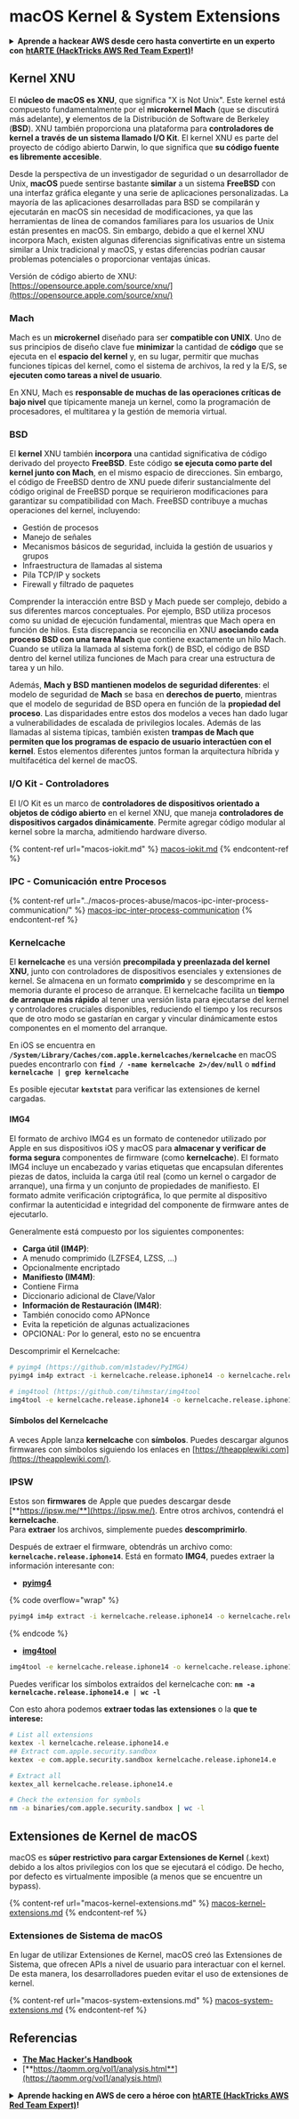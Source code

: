 # macOS Kernel & System Extensions

<details>

<summary><strong>Aprende a hackear AWS desde cero hasta convertirte en un experto con</strong> <a href="https://training.hacktricks.xyz/courses/arte"><strong>htARTE (HackTricks AWS Red Team Expert)</strong></a><strong>!</strong></summary>

Otras formas de apoyar a HackTricks:

* Si deseas ver tu **empresa anunciada en HackTricks** o **descargar HackTricks en PDF** ¡Consulta los [**PLANES DE SUSCRIPCIÓN**](https://github.com/sponsors/carlospolop)!
* Obtén la [**merchandising oficial de PEASS & HackTricks**](https://peass.creator-spring.com)
* Descubre [**La Familia PEASS**](https://opensea.io/collection/the-peass-family), nuestra colección exclusiva de [**NFTs**](https://opensea.io/collection/the-peass-family)
* **Únete al** 💬 [**grupo de Discord**](https://discord.gg/hRep4RUj7f) o al [**grupo de telegram**](https://t.me/peass) o **síguenos** en **Twitter** 🐦 [**@carlospolopm**](https://twitter.com/hacktricks\_live)**.**
* **Comparte tus trucos de hacking enviando PRs a los repositorios de** [**HackTricks**](https://github.com/carlospolop/hacktricks) y [**HackTricks Cloud**](https://github.com/carlospolop/hacktricks-cloud).

</details>

## Kernel XNU

El **núcleo de macOS es XNU**, que significa "X is Not Unix". Este kernel está compuesto fundamentalmente por el **microkernel Mach** (que se discutirá más adelante), **y** elementos de la Distribución de Software de Berkeley (**BSD**). XNU también proporciona una plataforma para **controladores de kernel a través de un sistema llamado I/O Kit**. El kernel XNU es parte del proyecto de código abierto Darwin, lo que significa que **su código fuente es libremente accesible**.

Desde la perspectiva de un investigador de seguridad o un desarrollador de Unix, **macOS** puede sentirse bastante **similar** a un sistema **FreeBSD** con una interfaz gráfica elegante y una serie de aplicaciones personalizadas. La mayoría de las aplicaciones desarrolladas para BSD se compilarán y ejecutarán en macOS sin necesidad de modificaciones, ya que las herramientas de línea de comandos familiares para los usuarios de Unix están presentes en macOS. Sin embargo, debido a que el kernel XNU incorpora Mach, existen algunas diferencias significativas entre un sistema similar a Unix tradicional y macOS, y estas diferencias podrían causar problemas potenciales o proporcionar ventajas únicas.

Versión de código abierto de XNU: [https://opensource.apple.com/source/xnu/](https://opensource.apple.com/source/xnu/)

### Mach

Mach es un **microkernel** diseñado para ser **compatible con UNIX**. Uno de sus principios de diseño clave fue **minimizar** la cantidad de **código** que se ejecuta en el **espacio del kernel** y, en su lugar, permitir que muchas funciones típicas del kernel, como el sistema de archivos, la red y la E/S, se **ejecuten como tareas a nivel de usuario**.

En XNU, Mach es **responsable de muchas de las operaciones críticas de bajo nivel** que típicamente maneja un kernel, como la programación de procesadores, el multitarea y la gestión de memoria virtual.

### BSD

El **kernel** XNU también **incorpora** una cantidad significativa de código derivado del proyecto **FreeBSD**. Este código **se ejecuta como parte del kernel junto con Mach**, en el mismo espacio de direcciones. Sin embargo, el código de FreeBSD dentro de XNU puede diferir sustancialmente del código original de FreeBSD porque se requirieron modificaciones para garantizar su compatibilidad con Mach. FreeBSD contribuye a muchas operaciones del kernel, incluyendo:

* Gestión de procesos
* Manejo de señales
* Mecanismos básicos de seguridad, incluida la gestión de usuarios y grupos
* Infraestructura de llamadas al sistema
* Pila TCP/IP y sockets
* Firewall y filtrado de paquetes

Comprender la interacción entre BSD y Mach puede ser complejo, debido a sus diferentes marcos conceptuales. Por ejemplo, BSD utiliza procesos como su unidad de ejecución fundamental, mientras que Mach opera en función de hilos. Esta discrepancia se reconcilia en XNU **asociando cada proceso BSD con una tarea Mach** que contiene exactamente un hilo Mach. Cuando se utiliza la llamada al sistema fork() de BSD, el código de BSD dentro del kernel utiliza funciones de Mach para crear una estructura de tarea y un hilo.

Además, **Mach y BSD mantienen modelos de seguridad diferentes**: el modelo de seguridad de **Mach** se basa en **derechos de puerto**, mientras que el modelo de seguridad de BSD opera en función de la **propiedad del proceso**. Las disparidades entre estos dos modelos a veces han dado lugar a vulnerabilidades de escalada de privilegios locales. Además de las llamadas al sistema típicas, también existen **trampas de Mach que permiten que los programas de espacio de usuario interactúen con el kernel**. Estos elementos diferentes juntos forman la arquitectura híbrida y multifacética del kernel de macOS.

### I/O Kit - Controladores

El I/O Kit es un marco de **controladores de dispositivos orientado a objetos de código abierto** en el kernel XNU, que maneja **controladores de dispositivos cargados dinámicamente**. Permite agregar código modular al kernel sobre la marcha, admitiendo hardware diverso.

{% content-ref url="macos-iokit.md" %}
[macos-iokit.md](macos-iokit.md)
{% endcontent-ref %}

### IPC - Comunicación entre Procesos

{% content-ref url="../macos-proces-abuse/macos-ipc-inter-process-communication/" %}
[macos-ipc-inter-process-communication](../macos-proces-abuse/macos-ipc-inter-process-communication/)
{% endcontent-ref %}

### Kernelcache

El **kernelcache** es una versión **precompilada y preenlazada del kernel XNU**, junto con controladores de dispositivos esenciales y extensiones de kernel. Se almacena en un formato **comprimido** y se descomprime en la memoria durante el proceso de arranque. El kernelcache facilita un **tiempo de arranque más rápido** al tener una versión lista para ejecutarse del kernel y controladores cruciales disponibles, reduciendo el tiempo y los recursos que de otro modo se gastarían en cargar y vincular dinámicamente estos componentes en el momento del arranque.

En iOS se encuentra en **`/System/Library/Caches/com.apple.kernelcaches/kernelcache`** en macOS puedes encontrarlo con **`find / -name kernelcache 2>/dev/null`** o **`mdfind kernelcache | grep kernelcache`**

Es posible ejecutar **`kextstat`** para verificar las extensiones de kernel cargadas.

#### IMG4

El formato de archivo IMG4 es un formato de contenedor utilizado por Apple en sus dispositivos iOS y macOS para **almacenar y verificar de forma segura** componentes de firmware (como **kernelcache**). El formato IMG4 incluye un encabezado y varias etiquetas que encapsulan diferentes piezas de datos, incluida la carga útil real (como un kernel o cargador de arranque), una firma y un conjunto de propiedades de manifiesto. El formato admite verificación criptográfica, lo que permite al dispositivo confirmar la autenticidad e integridad del componente de firmware antes de ejecutarlo.

Generalmente está compuesto por los siguientes componentes:

* **Carga útil (IM4P)**:
* A menudo comprimido (LZFSE4, LZSS, …)
* Opcionalmente encriptado
* **Manifiesto (IM4M)**:
* Contiene Firma
* Diccionario adicional de Clave/Valor
* **Información de Restauración (IM4R)**:
* También conocido como APNonce
* Evita la repetición de algunas actualizaciones
* OPCIONAL: Por lo general, esto no se encuentra

Descomprimir el Kernelcache:

```bash
# pyimg4 (https://github.com/m1stadev/PyIMG4)
pyimg4 im4p extract -i kernelcache.release.iphone14 -o kernelcache.release.iphone14.e

# img4tool (https://github.com/tihmstar/img4tool
img4tool -e kernelcache.release.iphone14 -o kernelcache.release.iphone14.e
```

#### Símbolos del Kernelcache

A veces Apple lanza **kernelcache** con **símbolos**. Puedes descargar algunos firmwares con símbolos siguiendo los enlaces en [https://theapplewiki.com](https://theapplewiki.com/).

### IPSW

Estos son **firmwares** de Apple que puedes descargar desde [**https://ipsw.me/**](https://ipsw.me/). Entre otros archivos, contendrá el **kernelcache**.\
Para **extraer** los archivos, simplemente puedes **descomprimirlo**.

Después de extraer el firmware, obtendrás un archivo como: **`kernelcache.release.iphone14`**. Está en formato **IMG4**, puedes extraer la información interesante con:

* [**pyimg4**](https://github.com/m1stadev/PyIMG4)

{% code overflow="wrap" %}
```bash
pyimg4 im4p extract -i kernelcache.release.iphone14 -o kernelcache.release.iphone14.e
```
{% endcode %}

* [**img4tool**](https://github.com/tihmstar/img4tool)

```bash
img4tool -e kernelcache.release.iphone14 -o kernelcache.release.iphone14.e
```

Puedes verificar los símbolos extraídos del kernelcache con: **`nm -a kernelcache.release.iphone14.e | wc -l`**

Con esto ahora podemos **extraer todas las extensiones** o la **que te interese:**

```bash
# List all extensions
kextex -l kernelcache.release.iphone14.e
## Extract com.apple.security.sandbox
kextex -e com.apple.security.sandbox kernelcache.release.iphone14.e

# Extract all
kextex_all kernelcache.release.iphone14.e

# Check the extension for symbols
nm -a binaries/com.apple.security.sandbox | wc -l
```

## Extensiones de Kernel de macOS

macOS es **súper restrictivo para cargar Extensiones de Kernel** (.kext) debido a los altos privilegios con los que se ejecutará el código. De hecho, por defecto es virtualmente imposible (a menos que se encuentre un bypass).

{% content-ref url="macos-kernel-extensions.md" %}
[macos-kernel-extensions.md](macos-kernel-extensions.md)
{% endcontent-ref %}

### Extensiones de Sistema de macOS

En lugar de utilizar Extensiones de Kernel, macOS creó las Extensiones de Sistema, que ofrecen APIs a nivel de usuario para interactuar con el kernel. De esta manera, los desarrolladores pueden evitar el uso de extensiones de kernel.

{% content-ref url="macos-system-extensions.md" %}
[macos-system-extensions.md](macos-system-extensions.md)
{% endcontent-ref %}

## Referencias

* [**The Mac Hacker's Handbook**](https://www.amazon.com/-/es/Charlie-Miller-ebook-dp-B004U7MUMU/dp/B004U7MUMU/ref=mt\_other?\_encoding=UTF8\&me=\&qid=)
* [**https://taomm.org/vol1/analysis.html**](https://taomm.org/vol1/analysis.html)

<details>

<summary><strong>Aprende hacking en AWS de cero a héroe con</strong> <a href="https://training.hacktricks.xyz/courses/arte"><strong>htARTE (HackTricks AWS Red Team Expert)</strong></a><strong>!</strong></summary>

Otras formas de apoyar a HackTricks:

* Si deseas ver tu **empresa anunciada en HackTricks** o **descargar HackTricks en PDF** ¡Consulta los [**PLANES DE SUSCRIPCIÓN**](https://github.com/sponsors/carlospolop)!
* Obtén la [**merchandising oficial de PEASS & HackTricks**](https://peass.creator-spring.com)
* Descubre [**The PEASS Family**](https://opensea.io/collection/the-peass-family), nuestra colección exclusiva de [**NFTs**](https://opensea.io/collection/the-peass-family)
* **Únete al** 💬 [**grupo de Discord**](https://discord.gg/hRep4RUj7f) o al [**grupo de telegram**](https://t.me/peass) o **síguenos** en **Twitter** 🐦 [**@carlospolopm**](https://twitter.com/hacktricks\_live)**.**
* **Comparte tus trucos de hacking enviando PRs a los repositorios de** [**HackTricks**](https://github.com/carlospolop/hacktricks) y [**HackTricks Cloud**](https://github.com/carlospolop/hacktricks-cloud).

</details>
